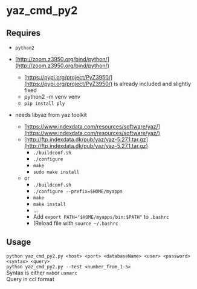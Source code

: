 # yaz_cmd_py2
## Requires 
* `python2`
* [http://zoom.z3950.org/bind/python/](http://zoom.z3950.org/bind/python/)
  * [https://pypi.org/project/PyZ3950/](https://pypi.org/project/PyZ3950/) is already included and slightly fixed
  * python2 -m venv venv
  * `pip install ply`

* needs libyaz from yaz toolkit
  * [https://www.indexdata.com/resources/software/yaz/](https://www.indexdata.com/resources/software/yaz/)
  * [http://ftp.indexdata.dk/pub/yaz/yaz-5.27.1.tar.gz](http://ftp.indexdata.dk/pub/yaz/yaz-5.27.1.tar.gz)
    * `./buildconf.sh`
    * `./configure`
    * `make`
    * `sudo make install`
  * or
    * `./buildconf.sh`
    * `./configure --prefix=$HOME/myapps`
    * `make`
    * `make install`
    * ...
    * Add `export PATH="$HOME/myapps/bin:$PATH"` to `.bashrc`
    * (Reload file with `source ~/.bashrc`

## Usage
`python yaz_cmd_py2.py <host> <port> <databaseName> <user> <password> <syntax> <query>`  
`python yaz_cmd_py2.py --test <number_from_1-5>`  
Syntax is either `mab`or `usmarc`  
Query in ccl format  

